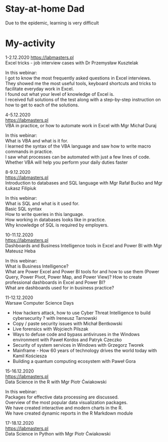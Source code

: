 # Stay-at-home Dad  
Due to the epidemic, learning is very difficult


# My-activity
1-2.12.2020
https://labmasters.pl  
Excel tricks - job interview cases with Dr Przemysław Kusztelak  

In this webinar:  
I got to know the most frequently asked questions in Excel interviews.  
They showed me the most useful tools, keyboard shortcuts and tricks to facilitate everyday work in Excel.  
I found out what your level of knowledge of Excel is.  
I received full solutions of the test along with a step-by-step instruction on how to get to each of the solutions.  

4-5.12.2020  
https://labmasters.pl  
VBA in practice, or how to automate work in Excel with Mgr Michał Duraj  

In this webinar:  
What is VBA and what is it for.  
I learned the syntax of the VBA language and saw how to write macro commands in practice.  
I saw what processes can be automated with just a few lines of code.  
Whether VBA will help you perform your daily duties faster  

8-9.12.2020  
https://labmasters.pl  
Introduction to databases and SQL language with Mgr Rafał Bućko and Mgr Łukasz Filipiuk  

In this webinar:  
What is SQL and what is it used for.  
Basic SQL syntax  
How to write queries in this language.  
How working in databases looks like in practice.  
Why knowledge of SQL is required by employers.  

10-11.12.2020  
https://labmasters.pl   
Dashboards and Business Intelligence tools in Excel and Power BI with Mgr Mateusz Heba  

In this webinar:  
What is Business Intelligence?  
What are Power Excel and Power BI tools for and how to use them (Power Query, Power Pivot, Power Map, and Power View)?  How to create professional dashboards in Excel and Power BI?  
What are dashboards used for in business practice?  

11-12.12.2020  
Warsaw Computer Science Days  

- How hackers attack, how to use Cyber Threat Intelligence to build cybersecurity ? with Ireneusz Tarnowski  
- Copy / paste security issues with Michał Bentkowski  
- Live forensics with Wojciech Pilszak  
- Ways to defuse code and bypass antiviruses in the Windows environment with Paweł Kordos and Patryk Czeczko  
- Security of system services in Windows with Grzegorz Tworek  
- Mainframe - How 60 years of technology drives the world today with Kamil Kościesza  
- Building a quantum computing ecosystem with Paweł Gora  

15-16.12.2020  
https://labmasters.pl  
Data Science in the R with Mgr Piotr Ćwiakowski  

In this webinar:  
Packages for effective data processing are discussed.  
Overview of the most popular data visualization packages.  
We have created interactive and modern charts in the R.  
We have created dynamic reports in the R Markdown module   

17-18.12.2020  
https://labmasters.pl  
Data Science in Python with Mgr Piotr Ćwiakowski  
